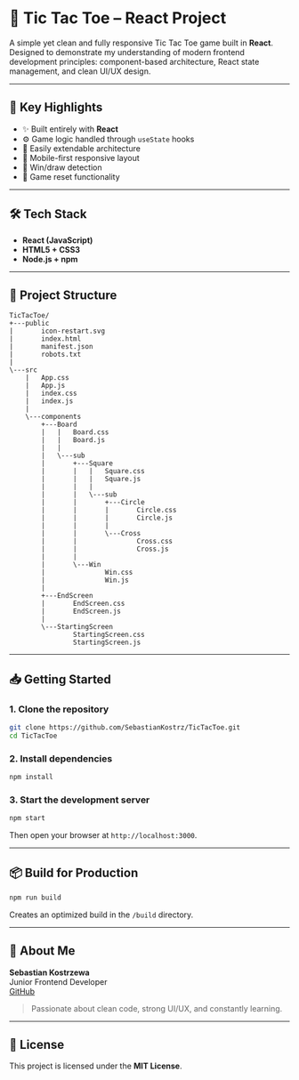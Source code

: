 # 🎯 Tic Tac Toe – React Project

A simple yet clean and fully responsive Tic Tac Toe game built in **React**.  
Designed to demonstrate my understanding of modern frontend development principles: component-based architecture, React state management, and clean UI/UX design.

---

## 🧠 Key Highlights

- ✨ Built entirely with **React**
- ⚙️ Game logic handled through `useState` hooks
- 🧩 Easily extendable architecture
- 📱 Mobile-first responsive layout
- 🎯 Win/draw detection
- 🔄 Game reset functionality

---

## 🛠️ Tech Stack

- **React (JavaScript)**
- **HTML5 + CSS3**
- **Node.js + npm**

---

## 📁 Project Structure

```
TicTacToe/
+---public
|       icon-restart.svg
|       index.html
|       manifest.json
|       robots.txt
|
\---src
    |   App.css
    |   App.js
    |   index.css
    |   index.js
    |
    \---components
        +---Board
        |   |   Board.css
        |   |   Board.js
        |   |
        |   \---sub
        |       +---Square
        |       |   |   Square.css
        |       |   |   Square.js
        |       |   |
        |       |   \---sub
        |       |       +---Circle
        |       |       |       Circle.css
        |       |       |       Circle.js
        |       |       |
        |       |       \---Cross
        |       |               Cross.css
        |       |               Cross.js
        |       |
        |       \---Win
        |               Win.css
        |               Win.js
        |
        +---EndScreen
        |       EndScreen.css
        |       EndScreen.js
        |
        \---StartingScreen
                StartingScreen.css
                StartingScreen.js

```

---

## 📥 Getting Started

### 1. Clone the repository

```bash
git clone https://github.com/SebastianKostrz/TicTacToe.git
cd TicTacToe
```

### 2. Install dependencies

```bash
npm install
```

### 3. Start the development server

```bash
npm start
```

Then open your browser at `http://localhost:3000`.

---

## 📦 Build for Production

```bash
npm run build
```

Creates an optimized build in the `/build` directory.

---

## 👤 About Me

**Sebastian Kostrzewa**  
Junior Frontend Developer  
[GitHub](https://github.com/SebastianKostrz)

> Passionate about clean code, strong UI/UX, and constantly learning.

---

## 📄 License

This project is licensed under the **MIT License**.
